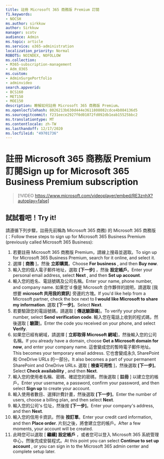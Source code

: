 ```yaml
---
title: 註冊 Microsoft 365 商務版 Premium 訂閱
f1.keywords:
- NOCSH
ms.author: sirkkuw
author: Sirkkuw
manager: scotv
audience: Admin
ms.topic: article
ms.service: o365-administration
localization_priority: Normal
ROBOTS: NOINDEX, NOFOLLOW
ms.collection:
- M365-subscription-management
- Adm_O365
ms.custom:
- AdminSurgePortfolio
- adminvideo
search.appverid:
- BCS160
- MET150
- MOE150
description: 瞭解如何註冊 Microsoft 365 商務版 Premium。
ms.openlocfilehash: 8026213b630d444e3611808082cdce4b084136d5
ms.sourcegitcommit: f231eece2927f0d01072fd092db1eab15525bbc2
ms.translationtype: MT
ms.contentlocale: zh-TW
ms.lasthandoff: 12/17/2020
ms.locfileid: "49701736"
---
```

# <a name="sign-up-for-microsoft-365-business-premium-subscription"></a><span data-ttu-id="7ceae-103">註冊 Microsoft 365 商務版 Premium 訂閱</span><span class="sxs-lookup"><span data-stu-id="7ceae-103">Sign up for Microsoft 365 Business Premium subscription</span></span>

> [!VIDEO https://www.microsoft.com/videoplayer/embed/RE3znhX?autoplay=false]

## <a name="try-it"></a><span data-ttu-id="7ceae-104">試試看吧！</span><span class="sxs-lookup"><span data-stu-id="7ceae-104">Try it!</span></span>

<span data-ttu-id="7ceae-105">請遵循下列步驟，註冊先前稱為 Microsoft 365 商務) 的 Microsoft 365 商務版 (：</span><span class="sxs-lookup"><span data-stu-id="7ceae-105">Follow these steps to sign up for Microsoft 365 Business Premium (previously called Microsoft 365 Business):</span></span>

1. <span data-ttu-id="7ceae-106">若要註冊 Microsoft 365 商務版 Premium，請線上搜尋並選取。</span><span class="sxs-lookup"><span data-stu-id="7ceae-106">To sign up for Microsoft 365 Business Premium, search for it online, and select it.</span></span>
2. <span data-ttu-id="7ceae-107">選擇 [  **商務** ]，然後  **立即購買**。</span><span class="sxs-lookup"><span data-stu-id="7ceae-107">Choose  **For business** , and then  **Buy now**.</span></span>
3. <span data-ttu-id="7ceae-108">輸入您的個人電子郵件地址，選取  **[下一步]** ，然後  **設定帳戶**。</span><span class="sxs-lookup"><span data-stu-id="7ceae-108">Enter your personal email address, select  **Next** , and then  **Set up account**.</span></span>
4. <span data-ttu-id="7ceae-109">輸入您的姓名、電話號碼及公司名稱。</span><span class="sxs-lookup"><span data-stu-id="7ceae-109">Enter your name, phone number, and company name.</span></span> <span data-ttu-id="7ceae-110">如果您&#39;d 像是 Microsoft 合作夥伴的說明，請選取 [我想要  **microsoft 共用我的資訊**] 旁邊的方塊。</span><span class="sxs-lookup"><span data-stu-id="7ceae-110">If you&#39;d like help from a Microsoft partner, check the box next to  **I would like Microsoft to share my information**.</span></span> <span data-ttu-id="7ceae-111">選取  **[下一步]**。</span><span class="sxs-lookup"><span data-stu-id="7ceae-111">Select  **Next**.</span></span>
5. <span data-ttu-id="7ceae-112">若要驗證您的電話號碼，請選取 [  **傳送驗證碼**]。</span><span class="sxs-lookup"><span data-stu-id="7ceae-112">To verify your phone number, select  **Send verification code**.</span></span> <span data-ttu-id="7ceae-113">輸入您在電話上收到的程式碼，然後選取 [  **驗證**]。</span><span class="sxs-lookup"><span data-stu-id="7ceae-113">Enter the code you received on your phone, and select  **Verify**.</span></span>
6. <span data-ttu-id="7ceae-114">如果您已經有網域，請選擇 [  **立即取得 Microsoft 網域**]，然後輸入您的公司名稱。</span><span class="sxs-lookup"><span data-stu-id="7ceae-114">If you already have a domain, choose  **Get a Microsoft domain for now**, and enter your company name.</span></span> <span data-ttu-id="7ceae-115">這會變成您的暫時電子郵件地址。</span><span class="sxs-lookup"><span data-stu-id="7ceae-115">This becomes your temporary email address.</span></span> <span data-ttu-id="7ceae-116">它也會變成永久 SharePoint 和 OneDrive URLs 的一部分。</span><span class="sxs-lookup"><span data-stu-id="7ceae-116">It also becomes a part of your permanent SharePoint and OneDrive URLs.</span></span> <span data-ttu-id="7ceae-117">選取 [  **檢查可用性** ]，然後選取  **[下一步]**。</span><span class="sxs-lookup"><span data-stu-id="7ceae-117">Select  **Check availability** , and then  **Next**.</span></span>
7. <span data-ttu-id="7ceae-118">輸入您的使用者名稱、密碼、確認您的密碼，然後選取 [  **註冊**  ] 以建立您的帳戶。</span><span class="sxs-lookup"><span data-stu-id="7ceae-118">Enter your username, a password, confirm your password, and then select  **Sign up**  to create your account.</span></span>
8. <span data-ttu-id="7ceae-119">輸入使用者數目、選擇計費計畫，然後選取  **[下一步]**。</span><span class="sxs-lookup"><span data-stu-id="7ceae-119">Enter the number of users, choose a billing plan, and then select  **Next**.</span></span>
9.  <span data-ttu-id="7ceae-120">輸入您的公司&#39;s 位址，然後按  **[下一步]**。</span><span class="sxs-lookup"><span data-stu-id="7ceae-120">Enter your company&#39;s address, and then  **Next**.</span></span>
10. <span data-ttu-id="7ceae-121">輸入您的信用卡資訊，然後  **按訂單**。</span><span class="sxs-lookup"><span data-stu-id="7ceae-121">Enter your credit card information, and then  **Place order**.</span></span> <span data-ttu-id="7ceae-122">片刻之後，將會建立您的帳戶。</span><span class="sxs-lookup"><span data-stu-id="7ceae-122">After a few moments, your account will be created.</span></span>
11. <span data-ttu-id="7ceae-123">此時您可以選取 [  **繼續] 設定帳戶** ，或者您可以登入 Microsoft 365 系統管理中心，然後完成安裝程式。</span><span class="sxs-lookup"><span data-stu-id="7ceae-123">At this point you can select  **Continue to set up account** , or you can sign in to the Microsoft 365 admin center and complete setup later.</span></span>